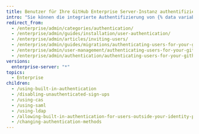 ```yaml
---
title: Benutzer für Ihre GitHub Enterprise Server-Instanz authentifizieren
intro: "Sie können die integrierte Authentifizierung von {% data variables.product.prodname_ghe_server %} verwenden oder zwischen CAS, LDAP oder SAML auswählen, um Ihre vorhandenen Konten zu integrieren und den Benutzerzugriff auf {% data variables.product.product_location %} zentral zu verwalten."
redirect_from:
  - /enterprise/admin/categories/authentication/
  - /enterprise/admin/guides/installation/user-authentication/
  - /enterprise/admin/articles/inviting-users/
  - /enterprise/admin/guides/migrations/authenticating-users-for-your-github-enterprise-instance/
  - /enterprise/admin/user-management/authenticating-users-for-your-github-enterprise-server-instance
  - /enterprise/admin/authentication/authenticating-users-for-your-github-enterprise-server-instance
versions:
  enterprise-server: "*"
topics:
  - Enterprise
children:
  - /using-built-in-authentication
  - /disabling-unauthenticated-sign-ups
  - /using-cas
  - /using-saml
  - /using-ldap
  - /allowing-built-in-authentication-for-users-outside-your-identity-provider
  - /changing-authentication-methods
---
```


